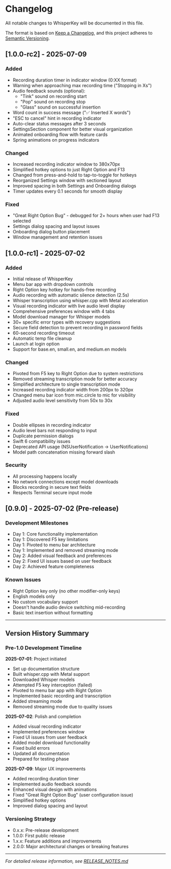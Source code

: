 # Changelog

All notable changes to WhisperKey will be documented in this file.

The format is based on [Keep a Changelog](https://keepachangelog.com/en/1.0.0/),
and this project adheres to [Semantic Versioning](https://semver.org/spec/v2.0.0.html).

## [1.0.0-rc2] - 2025-07-09

### Added
- Recording duration timer in indicator window (0:XX format)
- Warning when approaching max recording time ("Stopping in Xs")
- Audio feedback sounds (optional):
  - "Tink" sound on recording start
  - "Pop" sound on recording stop
  - "Glass" sound on successful insertion
- Word count in success message ("✅ Inserted X words")
- "ESC to cancel" hint in recording indicator
- Auto-clear status messages after 3 seconds
- SettingsSection component for better visual organization
- Animated onboarding flow with feature cards
- Spring animations on progress indicators

### Changed
- Increased recording indicator window to 380x70px
- Simplified hotkey options to just Right Option and F13
- Changed from press-and-hold to tap-to-toggle for hotkeys
- Reorganized Settings window with sectioned layout
- Improved spacing in both Settings and Onboarding dialogs
- Timer updates every 0.1 seconds for smooth display

### Fixed
- "Great Right Option Bug" - debugged for 2+ hours when user had F13 selected
- Settings dialog spacing and layout issues
- Onboarding dialog button placement
- Window management and retention issues

## [1.0.0-rc1] - 2025-07-02

### Added
- Initial release of WhisperKey
- Menu bar app with dropdown controls
- Right Option key hotkey for hands-free recording
- Audio recording with automatic silence detection (2.5s)
- Whisper transcription using whisper.cpp with Metal acceleration
- Visual recording indicator with live audio level display
- Comprehensive preferences window with 4 tabs
- Model download manager for Whisper models
- 30+ specific error types with recovery suggestions
- Secure field detection to prevent recording in password fields
- 60-second recording timeout
- Automatic temp file cleanup
- Launch at login option
- Support for base.en, small.en, and medium.en models

### Changed
- Pivoted from F5 key to Right Option due to system restrictions
- Removed streaming transcription mode for better accuracy
- Simplified architecture to single transcription mode
- Increased recording indicator width from 200px to 320px
- Changed menu bar icon from mic.circle to mic for visibility
- Adjusted audio level sensitivity from 50x to 30x

### Fixed
- Double ellipses in recording indicator
- Audio level bars not responding to input
- Duplicate permission dialogs
- Swift 6 compatibility issues
- Deprecated API usage (NSUserNotification → UserNotifications)
- Model path concatenation missing forward slash

### Security
- All processing happens locally
- No network connections except model downloads
- Blocks recording in secure text fields
- Respects Terminal secure input mode

## [0.9.0] - 2025-07-02 (Pre-release)

### Development Milestones
- Day 1: Core functionality implementation
- Day 1: Discovered F5 key limitations
- Day 1: Pivoted to menu bar architecture
- Day 1: Implemented and removed streaming mode
- Day 2: Added visual feedback and preferences
- Day 2: Fixed UI issues based on user feedback
- Day 2: Achieved feature completeness

### Known Issues
- Right Option key only (no other modifier-only keys)
- English models only
- No custom vocabulary support
- Doesn't handle audio device switching mid-recording
- Basic text insertion without formatting

---

## Version History Summary

### Pre-1.0 Development Timeline

**2025-07-01**: Project initiated
- Set up documentation structure
- Built whisper.cpp with Metal support
- Downloaded Whisper models
- Attempted F5 key interception (failed)
- Pivoted to menu bar app with Right Option
- Implemented basic recording and transcription
- Added streaming mode
- Removed streaming mode due to quality issues

**2025-07-02**: Polish and completion
- Added visual recording indicator
- Implemented preferences window
- Fixed UI issues from user feedback
- Added model download functionality
- Fixed build errors
- Updated all documentation
- Prepared for testing phase

**2025-07-09**: Major UX improvements
- Added recording duration timer
- Implemented audio feedback sounds
- Enhanced visual design with animations
- Fixed "Great Right Option Bug" (user configuration issue)
- Simplified hotkey options
- Improved dialog spacing and layout

### Versioning Strategy
- 0.x.x: Pre-release development
- 1.0.0: First public release
- 1.x.x: Feature additions and improvements
- 2.0.0: Major architectural changes or breaking features

---

*For detailed release information, see [RELEASE_NOTES.md](RELEASE_NOTES.md)*